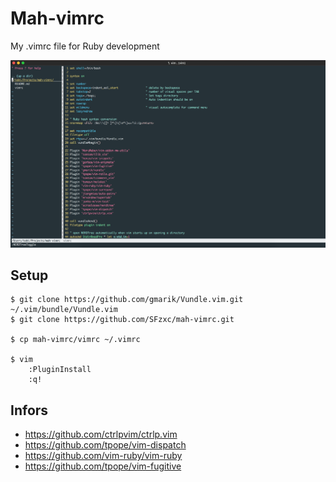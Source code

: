 # Mah-vimrc

My .vimrc file for Ruby development

![Screenshot](https://github.com/SFzxc/mah-vimrc/blob/master/screenshot.png)

## Setup

```
$ git clone https://github.com/gmarik/Vundle.vim.git ~/.vim/bundle/Vundle.vim
$ git clone https://github.com/SFzxc/mah-vimrc.git

$ cp mah-vimrc/vimrc ~/.vimrc

$ vim
    :PluginInstall
    :q!
```

## Infors

- https://github.com/ctrlpvim/ctrlp.vim
- https://github.com/tpope/vim-dispatch
- https://github.com/vim-ruby/vim-ruby
- https://github.com/tpope/vim-fugitive

